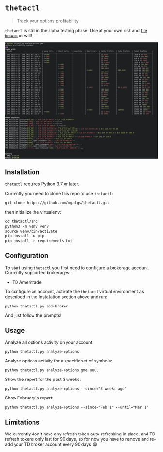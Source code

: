 # `thetactl`

> Track your options profitability

`thetactl` is still in the alpha testing phase. Use at your own risk and
[file issues](https://github.com/mgalgs/thetactl/issues) at will!

![Screenshot](docs/screenshot.png)

## Installation

`thetactl` requires Python 3.7 or later.

Currently you need to clone this repo to use `thetactl`:

    git clone https://github.com/mgalgs/thetactl.git

then initialize the virtualenv:

    cd thetactl/src
    python3 -m venv venv
    source venv/bin/activate
    pip install -U pip
    pip install -r requirements.txt

## Configuration

To start using `thetactl` you first need to configure a brokerage
account. Currently supported brokerages:

  - TD Ameritrade

To configure an account, activate the `thetactl` virtual environment as
described in the Installation section above and run:

    python thetactl.py add-broker

And just follow the prompts!

## Usage

Analyze all options activity on your account:

    python thetactl.py analyze-options

Analyze options activity for a specific set of symbols:

    python thetactl.py analyze-options gme uuuu

Show the report for the past 3 weeks:

    python thetactl.py analyze-options --since="3 weeks ago"

Show February's report:

    python thetactl.py analyze-options --since="Feb 1" --until="Mar 1"

## Limitations

We currently don't have any refresh token auto-refreshing in place, and TD
refresh tokens only last for 90 days, so for now you have to remove and
re-add your TD broker account every 90 days :sob:
